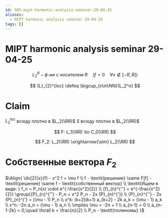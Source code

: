 ```yaml
---
id: 505-mipt-harmonic-analysis-seminar-29-04-25
aliases:
  - MIPT harmonic analysis seminar 29-04-25
tags: []
---
```


# MIPT harmonic analysis seminar 29-04-25

$$
L_2^R - \textit{ф-ии с носителем R}\quad (f = 0\quad \forall x \not\in [-R, R])
$$

$$
{L}_{2}^{loc} \defeq \bigcup_{n\in\NN}{L_2^n}
$$

# Claim

$L_2^{loc}$ всюду плотно в $L_2(\RR)$
$S$ всюду плотно в $L_2(\RR)$

$$
F: L_1(\RR) \to C_0(\RR)
$$

$$
F_2: L_2(\RR) \xrightarrow{\sim} L_2(\RR)
$$

# Собственные вектора $F_2$

$\Align{
\dv[2]{x}{f} - x^2 f = \mu f \\
f - \textit{решение} \same F[f] - \textit{решение} \same f - \textit{собственный вектор} \\
\textit{Ищем в виде: } f_n = P_n(x) \cdot e^{-\frac{x^2}{2}} \\
{f}_{n}^{''} = e^{-\frac{x^2}{2}} \group{{P}_{n}^{''} - P_n + x^2 P_n - 2x {P}_{n}^{'}} \\
{P}_{n}^{''} - 2x {P}_{n}^{'} = (\mu - 1) P_n \\
x^k: (k+2)(k+1) a_{k+2} - 2k a_k = (\mu - 1) a_k \\
x^n: -2n a_n = (\mu - 1) a_n \\
\implies \mu = -2n + 1 \\
a_{n-1} = 0 \\
a_{n-1-2k} = 0,\quad \forall k < \frac{n}{2} \\
P_n - \textit{полиномы}
}$
